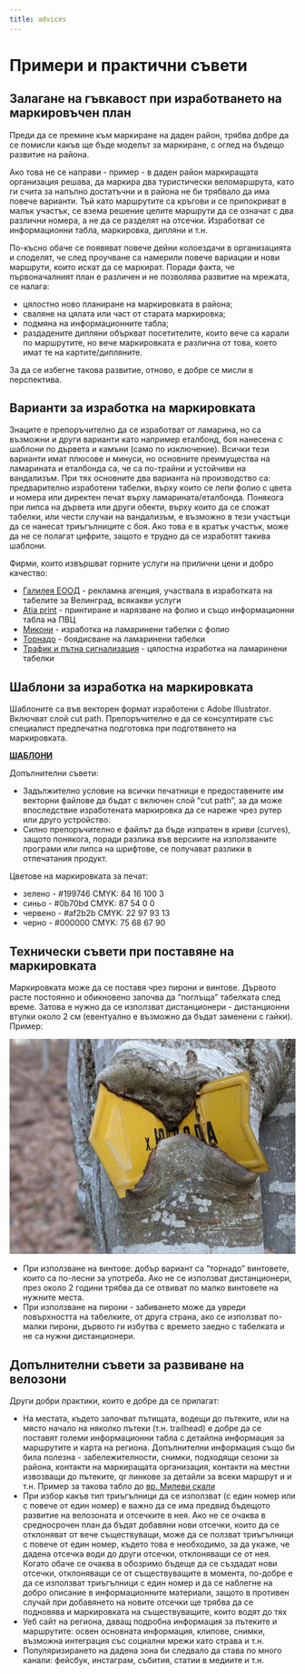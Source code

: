 ```yaml
---
title: advices
---
```


# Примери и практични съвети

## Залагане на гъвкавост при изработването на маркировъчен план

Преди да се премине към маркиране на даден район, трябва добре да се помисли какъв ще бъде моделът за маркиране, с оглед на бъдещо развитие на района.

Ако това не се направи - пример - в даден район маркиращата организация решава, да маркира два туристически веломаршрута, като ги счита за напълно достатъчни и в района не би трябвало да има повече варианти. Тъй като маршрутите са кръгови и се припокриват в малък участък, се взема решение целите маршрути да се означат с два различни номера, а не да се разделят на отсечки. Изработват се информационни табла, маркировка, дипляни и т.н. 

По-късно обаче се появяват повече дейни колоездачи в организацията и споделят, че след проучване са намерили повече вариации и нови маршрути, които искат да се маркират. Поради факта, че първоначалният план е различен и не позволява развитие на мрежата, се налага:

*   цялостно ново планиране на маркировката в района;
*   сваляне на цялата или част от старата маркировка;
*   подмяна на информационните табла;
*   раздадените дипляни объркват посетителите, които вече са карали по маршрутите, но вече маркировката е различна от това, което имат те на картите/дипляните.

За да се избегне такова развитие, отново, е добре се мисли в перспектива. 

## Варианти за изработка на маркировката

Знаците е препоръчително да се изработват от ламарина, но са възможни и други варианти като например еталбонд, боя нанесена с шаблони по дървета и камъни (само по изключение). Всички тези варианти имат плюсове и минуси, но основните преимущества на ламарината и еталбонда са, че са по-трайни и устойчиви на вандализъм. При тях основните два варианта на производство са: предварително изработени табелки, върху които се лепи фолио с цвета и номера или директен печат върху ламарината/еталбонда. Понякога при липса на дървета или други обекти, върху които да се сложат табелки, или чести случаи на вандализъм, е възможно в тези участъци да се нанесат триъгълниците с боя. Ако това е в кратък участък, може да не се полагат цифрите, защото е трудно да се изработят такива шаблони.

Фирми, които извършват горните услуги на прилични цени и добро качество:

*   [Галилея ЕООД](https://galileia.eu/) - рекламна агенция, участвала в изработката на табелите за Велинград, всякакви услуги
*   [Atia print](https://www.atiaprint.bg/) - принтиране и нарязване на фолио и също информационни табла на ПВЦ
*   [Микони](https://mikoni.bg/) - изработка на ламаринени табелки с фолио
*   [Торнадо](http://tornado-bg.net/) - боядисване на ламаринени табелки
*   [Трафик и пътна сигнализация](http://trs-bg.com/) -  цялостна изработка на ламаринени табелки

## Шаблони за изработка на маркировката

Шаблоните са във векторен формат изработени с Adobе Illustrator. Включват слой cut path. Препоръчително е да се консултирате със специалист предпечатна подготовка при подготвянето на маркировката. 

**[ШАБЛОНИ](https://drive.google.com/file/d/15gNQr7i82IEFehT_TG-lGyYP817O_MEb/view?usp=sharing)**

Допълнителни съвети:

*   Задължително условие на всички печатници е предоставените им векторни файлове да бъдат с включен слой “cut path”, за да може впоследствие изработената маркировка да се нареже чрез рутер или друго устройство. 
*   Силно препоръчително е файлът да бъде изпратен в криви (curves), защото понякога, поради разлика във версиите на използваните програми или липса на шрифтове, се получават разлики в отпечатания продукт.

Цветове на маркировката за печат:

*   зелено - #199746 CMYK: 84 16 100 3
*   синьо - #0b70bd CMYK: 87 54 0 0
*   червено - #af2b2b CMYK: 22 97 93 13
*   черно - #000000 CMYK: 75 68 67 90

## Технически съвети при поставяне на маркировката

Маркировката може да се поставя чрез пирони и винтове. Дървото расте постоянно и обикновено започва да “поглъща” табелката след време. Затова е нужно да се използват дистанционери - дистанционни втулки около 2 см (евентуално е възможно да бъдат заменени с гайки). Пример:

![Табела, погълната от растящо дърво с времето](../images/guide/sign-tree.jpg)

*   При използване на винтове: добър вариант са “торнадо” винтовете, които са по-лесни за употреба. Ако не се използват дистанционери, през около 2 години трябва да се отвиват по малко винтовете на нужните места. 
*   При използване на пирони - забиването може да увреди повърхността на табелките, от друга страна, ако се използват по-малки пирони, дървото ги избутва с времето заедно с табелката и не са нужни дистанционери.   

## Допълнителни съвети за развиване на велозони

Други добри практики, които е добре да се прилагат:

*   На местата, където започват пътищата, водещи до пътеките, или на място начало на няколко пътеки (т.н. trailhead) e добре да се поставят големи информационни табла с детайлна информация за маршрутите и карта на региона. Допълнителни информация също би била полезна - забележителности, снимки, подходящи сезони за района, контакти на маркиращата организация, контакти на местни извозващи до пътеките, qr линкове за детайли за всеки маршрут и и т.н. Пример за такова табло до [вр. Милеви скали](https://drive.google.com/open?id=1mXP6d9BmWMejzedSakMfoKWEioVAA-FF) 
* При избор какъв тип триъгълници да се използват (с един номер или с повече от един номер) е важно да се има предвид бъдещото развитие на велозоната и отсечките в нея. Ако не се очаква в средносрочен план да бъдат добавяни нови отсечки, които да се отклоняват от вече съществуващи, може да се ползват триъгълници с повече от един номер, където това е необходимо, за да укаже, че дадена отсечка води до други отсечки, отклоняващи се от нея. Когато обаче се очаква в обозримо бъдеще да се създадат нови отсечки, отклоняващи се от съществуващите в момента, по-добре е да се използват триъгълници с един номер и да се наблегне на добро описание в информационните материали, защото в противен случай при добавянето на новите отсечки ще трябва да се подновява и маркировката на съществуващите, които водят до тях
*   Уеб сайт на региона, даващ подробна информация за пътеките и маршрутите: освен основната информация, клипове, снимки, възможна интеграция със социални мрежи като страва и т.н. 
*   Популяризирането на дадена зона би следвало да става по много канали: фейсбук, инстаграм, събития, статии в медиите и т.н.